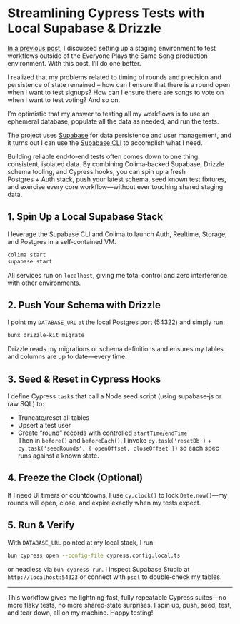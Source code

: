 # Streamlining Cypress Tests with Local Supabase & Drizzle

[In a previous post](https://natespilman.com/blog/2025-03-03-eptss-testing-plan), I discussed setting up a staging environment to test workflows outside of the Everyone Plays the Same Song production environment. With this post, I’ll do one better.

I realized that my problems related to timing of rounds and precision and persistence of state remained – how can I ensure that there is a round open when I want to test signups? How can I ensure there are songs to vote on when I want to test voting? And so on.

I’m optimistic that my answer to testing all my workflows is to use an ephemeral database, populate all the data as needed, and run the tests.

The project uses [Supabase](https://supabase.com/) for data persistence and user management, and it turns out I can use the [Supabase CLI](https://supabase.com/docs/guides/local-development/cli/getting-started) to accomplish what I need.

Building reliable end‑to‑end tests often comes down to one thing: consistent, isolated data. By combining Colima‑backed Supabase, Drizzle schema tooling, and Cypress hooks, you can spin up a fresh Postgres + Auth stack, push your latest schema, seed known test fixtures, and exercise every core workflow—without ever touching shared staging data.

## 1. Spin Up a Local Supabase Stack  
I leverage the Supabase CLI and Colima to launch Auth, Realtime, Storage, and Postgres in a self‑contained VM.  
```bash
colima start
supabase start
```  
All services run on `localhost`, giving me total control and zero interference with other environments.

## 2. Push Your Schema with Drizzle  
I point my `DATABASE_URL` at the local Postgres port (54322) and simply run:  
```bash
bunx drizzle-kit migrate
```  
Drizzle reads my migrations or schema definitions and ensures my tables and columns are up to date—every time.

## 3. Seed & Reset in Cypress Hooks  
I define Cypress `task`s that call a Node seed script (using supabase‑js or raw SQL) to:  
- Truncate/reset all tables  
- Upsert a test user  
- Create “round” records with controlled `startTime`/`endTime`  
Then in `before()` and `beforeEach()`, I invoke `cy.task('resetDb')` + `cy.task('seedRounds', { openOffset, closeOffset })` so each spec runs against a known state.

## 4. Freeze the Clock (Optional)  
If I need UI timers or countdowns, I use `cy.clock()` to lock `Date.now()`—my rounds will open, close, and expire exactly when my tests expect.

## 5. Run & Verify  
With `DATABASE_URL` pointed at my local stack, I run:  
```bash
bun cypress open --config-file cypress.config.local.ts
```  
or headless via `bun cypress run`. I inspect Supabase Studio at `http://localhost:54323` or connect with `psql` to double‑check my tables.

---

This workflow gives me lightning‑fast, fully repeatable Cypress suites—no more flaky tests, no more shared‑state surprises. I spin up, push, seed, test, and tear down, all on my machine. Happy testing!
